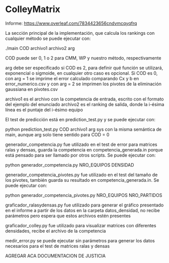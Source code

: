 # ColleyMatrix

Informe:
https://www.overleaf.com/7834423656cndvmcqyqfrq

La sección principal de la implementación, que calcula los rankings con cualquier método se puede ejecutar con:

./main COD archivo1 archivo2 arg

COD puede ser 0, 1 o 2 para CMM, WP y nuestro método, respectivamente

arg debe ser especificado si COD es 2, para definir qué función se utilizará, exponencial o sigmoide, en cualquier otro caso es opcional. Si COD es 0, con arg = 1 se imprime el error calculado comparando Cx y b en error_numerico.csv y con arg = 2 se imprimen los pivotes de la eliminación gaussiana en pivotes.csv

archivo1 es el archivo con la competencia de entrada, escrito con el formato del ejemplo del enunciado
archivo2 es el ranking de salida, donde la i-ésima línea es el puntaje del i-ésimo equipo

El test de predicción está en prediction_test.py y se puede ejecutar con:

python prediction_test.py COD archivo1 arg
sys
con la misma semántica de main, aunque arg solo tiene sentido para COD = 0

generador_competencia.py fue utilizado en el test de error para matrices ralas y densas, guarda la competencia en competencia_generada.in porque está pensado para ser llamado por otros scripts. Se puede ejecutar con:

python generador_competencia.py NRO_EQUIPOS DENSIDAD

generador_competencia_pivotes.py fue utilizado en el test del tamaño de los pivotes, también guarda su resultado en competencia_generada.in. Se puede ejecutar con:

python generador_competencia_pivotes.py NRO_EQUIPOS NRO_PARTIDOS

graficador_ralasydensas.py fue utilizado para generar el gráfico presentado en el informe a partir de los datos en la carpeta datos_densidad, no recibe parámetros pero espera que estos archivos estén presentes

graficador_colley.py fue utilizado para visualizar matrices con diferentes densidades, recibe el archivo de la competencia

medir_error.py se puede ejecutar sin parámetros para generar los datos necesarios para el test de matrices ralas y densas

AGREGAR ACA DOCUMENTACION DE JUSTICIA
